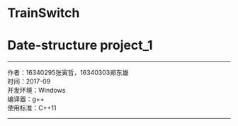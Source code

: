 # TrainSwitch

<h1>Date-structure project_1</h1>

<hr />
<p>
作者：16340295张寅哲，16340303郑东雄<br />
时间：2017-09<br />
开发环境：Windows<br />
编译器：g++<br />
使用标准：C++11<br />
</p>
<hr />
